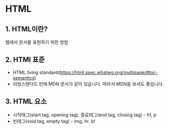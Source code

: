 # HTML

## 1. HTML이란?

웹에서 문서를 표현하기 위한 방법

## 2. HTMl 표준

- HTML living standard(https://html.spec.whatwg.org/multipage/#toc-semantics)
- 리빙스탠다드 안에 MDN 문서가 같이 있습니다. 따라서 MDN을 보셔도 좋습니다.

## 3. HTML 요소

- 시작태그(start tag, opening tag), 종료태그(end tag, closing tag) - h1, p
- 빈태그(void tag, empty tag) - img, hr. br
